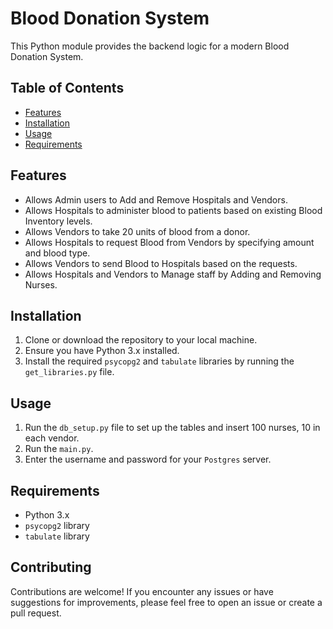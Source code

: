 # Blood Donation System

This Python module provides the backend logic for a modern Blood Donation System.

## Table of Contents

- [Features](#features)
- [Installation](#installation)
- [Usage](#usage)
- [Requirements](#requirements)


## Features

- Allows Admin users to Add and Remove Hospitals and Vendors.
- Allows Hospitals to administer blood to patients based on existing Blood Inventory levels.
- Allows Vendors to take 20 units of blood from a donor.
- Allows Hospitals to request Blood from Vendors by specifying amount and blood type.
- Allows Vendors to send Blood to Hospitals based on the requests.
- Allows Hospitals and Vendors to Manage staff by Adding and Removing Nurses. 

## Installation

1. Clone or download the repository to your local machine.
2. Ensure you have Python 3.x installed.
3. Install the required `psycopg2` and `tabulate` libraries by running the `get_libraries.py` file.

## Usage

1. Run the `db_setup.py` file to set up the tables and insert 100 nurses, 10 in each vendor.
2. Run the `main.py`.
3. Enter the username and password for your `Postgres` server. 

## Requirements

- Python 3.x
- `psycopg2` library
- `tabulate` library 

## Contributing

Contributions are welcome! If you encounter any issues or have suggestions for improvements, please feel free to open an issue or create a pull request.
